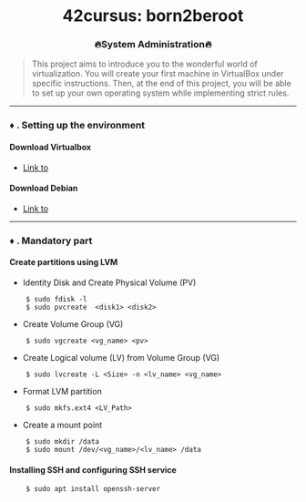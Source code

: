 <div align="center">

# 42cursus: born2beroot
### 🔥System Administration🔥
</div>

> This project aims to introduce you to the wonderful world of virtualization.
You will create your first machine in VirtualBox under specific instructions. Then, at the end of this project, you will be able to set up
your own operating system while implementing strict rules.

---

### ♦️ . Setting up the environment

####  Download Virtualbox
- <a href="https://www.virtualbox.org/wiki/Downloads">Link to</a>

####  Download Debian
- <a href="https://www.debian.org/distrib/">Link to</a>

---

### ♦️ . Mandatory part

#### Create partitions using LVM
- Identity Disk and Create Physical Volume (PV)
```
    $ sudo fdisk -l
    $ sudo pvcreate  <disk1> <disk2>
```
- Create Volume Group (VG)
```
    $ sudo vgcreate <vg_name> <pv>
```
- Create Logical volume (LV) from Volume Group (VG)
```
    $ sudo lvcreate -L <Size> -n <lv_name> <vg_name>
```
- Format LVM partition
```
    $ sudo mkfs.ext4 <LV_Path>
```
- Create a mount point
```
    $ sudo mkdir /data
    $ sudo mount /dev/<vg_name>/<lv_name> /data
```

#### Installing SSH and configuring SSH service
```
    $ sudo apt install openssh-server
```
